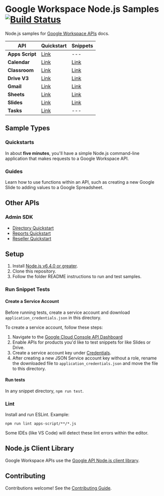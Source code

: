 # Google Workspace Node.js Samples [![Build Status](https://travis-ci.org/googleworkspace/node-samples.svg?branch=main)](https://travis-ci.org/googleworkspace/node-samples)

Node.js samples for [Google Workspace APIs](https://developers.google.com/workspace/) docs.

API| Quickstart| Snippets
---| ---| ---
**Apps&nbsp;Script**| [Link](https://developers.google.com/apps-script/api/quickstart/nodejs)| ---
**Calendar**| [Link](https://developers.google.com/google-apps/calendar/quickstart/nodejs)| [Link](https://developers.google.com/calendar/overview)
**Classroom**| [Link](https://developers.google.com/classroom/quickstart/nodejs)| [Link](https://developers.google.com/classroom/guides/get-started)
**Drive V3**| [Link](https://developers.google.com/drive/v3/web/quickstart/nodejs)| [Link](https://developers.google.com/drive/v3/web/about-sdk)
**Gmail**| [Link](https://developers.google.com/gmail/api/quickstart/nodejs)| [Link](https://developers.google.com/gmail/api/guides/)
**Sheets**| [Link](https://developers.google.com/sheets/api/quickstart/nodejs)| [Link](https://developers.google.com/sheets/api/guides/concepts)
**Slides**| [Link](https://developers.google.com/slides/quickstart/nodejs)| [Link](https://developers.google.com/slides/how-tos/overview)
**Tasks**| [Link](https://developers.google.com/tasks/quickstart/nodejs)| ---

## Sample Types

### Quickstarts

In about **five minutes**, you'll have a simple Node.js command-line application that makes requests to a Google Workspace API.

### Guides

Learn how to use functions within an API, such as creating a new Google Slide to adding values to a Google Spreadsheet.

## Other APIs

### Admin SDK

- [Directory Quickstart](https://developers.google.com/admin-sdk/directory/v1/quickstart/nodejs)
- [Reports Quickstart](https://developers.google.com/admin-sdk/reports/v1/quickstart/nodejs)
- [Reseller Quickstart](https://developers.google.com/admin-sdk/reseller/v1/quickstart/nodejs)

## Setup

1. Install [Node.js v6.4.0 or greater](https://nodejs.org).
1. Clone this repository.
1. Follow the folder README instructions to run and test samples.

### Run Snippet Tests

#### Create a Service Account

Before running tests, create a service account and download `application_credentials.json` in this directory.

To create a service account, follow these steps:

1. Navigate to the [Google Cloud Console API Dashboard](https://console.cloud.google.com/apis/dashboard)
1. Enable APIs for products you'd like to test snippets for like Slides or Drive.
1. Create a service account key under [Credentials](https://console.cloud.google.com/apis/credentials).
1. After creating a new JSON Service account key without a role, rename the downloaded file to `application_credentials.json` and move the file to this directory.

#### Run tests

In any snippet directory, `npm run test`.

### Lint

Install and run ESLint. Example:

```shell
npm run lint apps-script/**/*.js
```

Some IDEs (like VS Code) will detect these lint errors within the editor.

## Node.js Client Library

Google Workspace APIs use the [Google API Node.js client library](https://github.com/google/google-api-nodejs-client).

## Contributing

Contributions welcome! See the [Contributing Guide](CONTRIBUTING.md).
